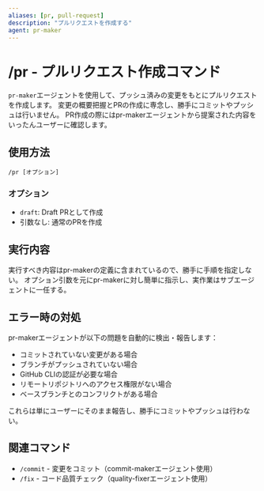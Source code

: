```yaml
---
aliases: [pr, pull-request]
description: "プルリクエストを作成する"
agent: pr-maker
---
```


# /pr - プルリクエスト作成コマンド

`pr-maker`エージェントを使用して、プッシュ済みの変更をもとにプルリクエストを作成します。
変更の概要把握とPRの作成に専念し、勝手にコミットやプッシュは行いません。
PR作成の際にはpr-makerエージェントから提案された内容をいったんユーザーに確認します。

## 使用方法

```
/pr [オプション]
```

### オプション
- `draft`: Draft PRとして作成
- 引数なし: 通常のPRを作成

## 実行内容

実行すべき内容はpr-makerの定義に含まれているので、勝手に手順を指定しない。
オプション引数を元にpr-makerに対し簡単に指示し、実作業はサブエージェントに一任する。

## エラー時の対処

pr-makerエージェントが以下の問題を自動的に検出・報告します：

- コミットされていない変更がある場合
- ブランチがプッシュされていない場合
- GitHub CLIの認証が必要な場合
- リモートリポジトリへのアクセス権限がない場合
- ベースブランチとのコンフリクトがある場合

これらは単にユーザーにそのまま報告し、勝手にコミットやプッシュは行わない。

## 関連コマンド

- `/commit` - 変更をコミット（commit-makerエージェント使用）
- `/fix` - コード品質チェック（quality-fixerエージェント使用）
